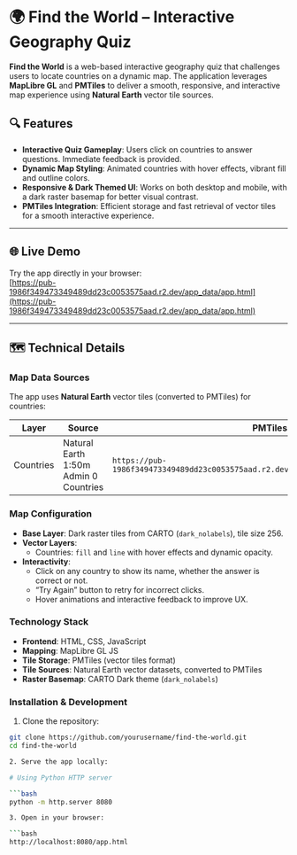 # 🌍 Find the World – Interactive Geography Quiz

**Find the World** is a web-based interactive geography quiz that challenges users to locate countries on a dynamic map. The application leverages **MapLibre GL** and **PMTiles** to deliver a smooth, responsive, and interactive map experience using **Natural Earth** vector tile sources.  

## 🔍 Features

- **Interactive Quiz Gameplay**: Users click on countries to answer questions. Immediate feedback is provided.  
- **Dynamic Map Styling**: Animated countries with hover effects, vibrant fill and outline colors.  
- **Responsive & Dark Themed UI**: Works on both desktop and mobile, with a dark raster basemap for better visual contrast.  
- **PMTiles Integration**: Efficient storage and fast retrieval of vector tiles for a smooth interactive experience.  

---

## 🌐 Live Demo

Try the app directly in your browser:  
[https://pub-1986f349473349489dd23c0053575aad.r2.dev/app_data/app.html](https://pub-1986f349473349489dd23c0053575aad.r2.dev/app_data/app.html)

---

## 🗺️ Technical Details

### Map Data Sources

The app uses **Natural Earth** vector tiles (converted to PMTiles) for countries:

| Layer     | Source                     | PMTiles URL |
|-----------|----------------------------|-------------|
| Countries | Natural Earth 1:50m Admin 0 Countries | `https://pub-1986f349473349489dd23c0053575aad.r2.dev/app_data/admin_0_countries.pmtiles` |

### Map Configuration

- **Base Layer**: Dark raster tiles from CARTO (`dark_nolabels`), tile size 256.  
- **Vector Layers**:  
  - Countries: `fill` and `line` with hover effects and dynamic opacity.  
- **Interactivity**:  
  - Click on any country to show its name, whether the answer is correct or not.  
  - “Try Again” button to retry for incorrect clicks.  
  - Hover animations and interactive feedback to improve UX.  

### Technology Stack

- **Frontend**: HTML, CSS, JavaScript  
- **Mapping**: MapLibre GL JS  
- **Tile Storage**: PMTiles (vector tiles format)  
- **Tile Sources**: Natural Earth vector datasets, converted to PMTiles  
- **Raster Basemap**: CARTO Dark theme (`dark_nolabels`)  

### Installation & Development

1. Clone the repository:
```bash
git clone https://github.com/yourusername/find-the-world.git
cd find-the-world

2. Serve the app locally:

# Using Python HTTP server

```bash
python -m http.server 8080

3. Open in your browser:

```bash
http://localhost:8080/app.html